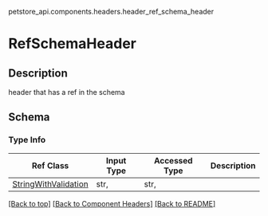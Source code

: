 petstore_api.components.headers.header_ref_schema_header
# RefSchemaHeader

## Description
header that has a ref in the schema

## Schema

### Type Info
Ref Class | Input Type | Accessed Type | Description
--------- | ---------- | ------------- | ------------
[StringWithValidation](../../components/schemas/string_with_validation.StringWithValidation.md#string_with_validation) | str,  | str,  |

[[Back to top]](#top) [[Back to Component Headers]](../../../README.md#Component-Headers) [[Back to README]](../../../README.md)
